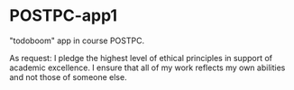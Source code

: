 # POSTPC-app1

"todoboom" app in course POSTPC.

As request:
I pledge the highest level of ethical principles in support of academic excellence.
I ensure that all of my work reflects my own abilities and not those of someone else.
